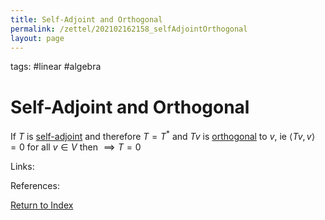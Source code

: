 ```yaml
---
title: Self-Adjoint and Orthogonal
permalink: /zettel/202102162158_selfAdjointOrthogonal
layout: page
---
```

tags: #linear #algebra

# Self-Adjoint and Orthogonal

If $T$ is [self-adjoint](202102162040_selfAdjointOperator) and therefore $T = T^*$ and $T v$ is [orthogonal](202102141725_orthogonalDefinition) to $v$, ie $\langle T v,v \rangle = 0$
for all $v \in V$ then $\implies T = 0$

Links: 

References: 

[Return to Index](index)